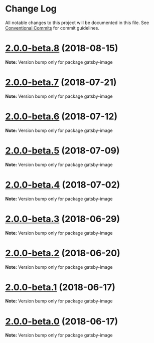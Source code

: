 # Change Log

All notable changes to this project will be documented in this file.
See [Conventional Commits](https://conventionalcommits.org) for commit guidelines.

<a name="2.0.0-beta.8"></a>

# [2.0.0-beta.8](https://github.com/gatsbyjs/gatsby/tree/master/packages/gatsby-image/compare/gatsby-image@2.0.0-beta.7...gatsby-image@2.0.0-beta.8) (2018-08-15)

**Note:** Version bump only for package gatsby-image

<a name="2.0.0-beta.7"></a>

# [2.0.0-beta.7](https://github.com/gatsbyjs/gatsby/tree/master/packages/gatsby-image/compare/gatsby-image@2.0.0-beta.6...gatsby-image@2.0.0-beta.7) (2018-07-21)

**Note:** Version bump only for package gatsby-image

<a name="2.0.0-beta.6"></a>

# [2.0.0-beta.6](https://github.com/gatsbyjs/gatsby/tree/master/packages/gatsby-image/compare/gatsby-image@2.0.0-beta.5...gatsby-image@2.0.0-beta.6) (2018-07-12)

**Note:** Version bump only for package gatsby-image

<a name="2.0.0-beta.5"></a>

# [2.0.0-beta.5](https://github.com/gatsbyjs/gatsby/tree/master/packages/gatsby-image/compare/gatsby-image@2.0.0-beta.4...gatsby-image@2.0.0-beta.5) (2018-07-09)

**Note:** Version bump only for package gatsby-image

<a name="2.0.0-beta.4"></a>

# [2.0.0-beta.4](https://github.com/gatsbyjs/gatsby/tree/master/packages/gatsby-image/compare/gatsby-image@2.0.0-beta.3...gatsby-image@2.0.0-beta.4) (2018-07-02)

**Note:** Version bump only for package gatsby-image

<a name="2.0.0-beta.3"></a>

# [2.0.0-beta.3](https://github.com/gatsbyjs/gatsby/tree/master/packages/gatsby-image/compare/gatsby-image@2.0.0-beta.2...gatsby-image@2.0.0-beta.3) (2018-06-29)

**Note:** Version bump only for package gatsby-image

<a name="2.0.0-beta.2"></a>

# [2.0.0-beta.2](https://github.com/gatsbyjs/gatsby/tree/master/packages/gatsby-image/compare/gatsby-image@2.0.0-beta.1...gatsby-image@2.0.0-beta.2) (2018-06-20)

**Note:** Version bump only for package gatsby-image

<a name="2.0.0-beta.1"></a>

# [2.0.0-beta.1](https://github.com/gatsbyjs/gatsby/tree/master/packages/gatsby-image/compare/gatsby-image@2.0.0-beta.0...gatsby-image@2.0.0-beta.1) (2018-06-17)

**Note:** Version bump only for package gatsby-image

<a name="2.0.0-beta.0"></a>

# [2.0.0-beta.0](https://github.com/gatsbyjs/gatsby/tree/master/packages/gatsby-image/compare/gatsby-image@1.0.54...gatsby-image@2.0.0-beta.0) (2018-06-17)

**Note:** Version bump only for package gatsby-image
